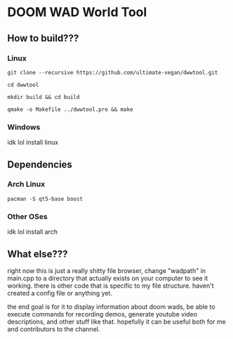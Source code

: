 # DOOM WAD World Tool

## How to build???

### Linux

`git clone --recursive https://github.com/ultimate-vegan/dwwtool.git`

`cd dwwtool`

`mkdir build && cd build`

`qmake -o Makefile ../dwwtool.pro && make`

### Windows

idk lol install linux

## Dependencies

### Arch Linux

`pacman -S qt5-base boost`

### Other OSes

idk lol install arch

## What else???

right now this is just a really shitty file browser, change "wadpath" in main.cpp to a directory that actually exists on your computer to see it working. there is other code that is specific to my file structure. haven't created a config file or anything yet.

the end goal is for it to display information about doom wads, be able to execute commands for recording demos, generate youtube video descriptions, and other stuff like that. hopefully it can be useful both for me and contributors to the channel.
